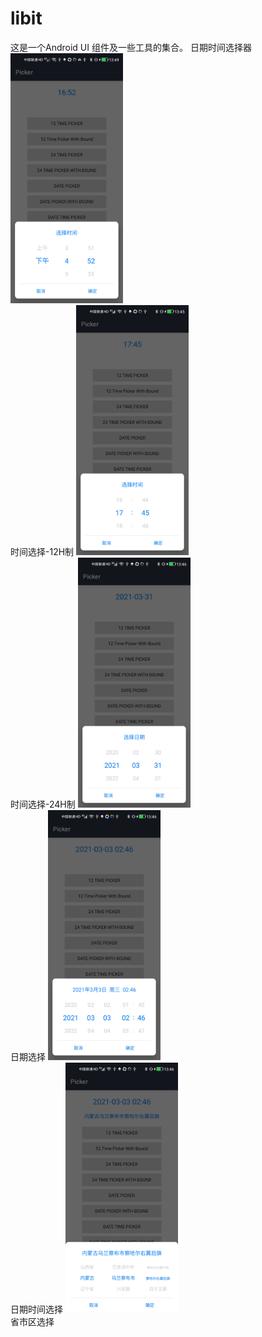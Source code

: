 # libit
这是一个Android UI 组件及一些工具的集合。
日期时间选择器
<img src="https://github.com/songtao542/libit/blob/master/screenshot/%E6%97%B6%E9%97%B4%E9%80%89%E6%8B%A912H%E5%88%B6.png" width="180" height="400" alt="时间选择-12H制"/><br/>
时间选择-12H制
<img src="https://github.com/songtao542/libit/blob/master/screenshot/%E6%97%B6%E9%97%B4%E9%80%89%E6%8B%A924H%E5%88%B6.png" width="180" height="400" alt="时间选择-24H制"/><br/>
时间选择-24H制
<img src="https://github.com/songtao542/libit/blob/master/screenshot/%E6%97%A5%E6%9C%9F%E9%80%89%E6%8B%A9.png" width="180" height="400" alt="日期选择"/><br/>
日期选择
<img src="https://github.com/songtao542/libit/blob/master/screenshot/%E6%97%A5%E6%9C%9F%E6%97%B6%E9%97%B4%E9%80%89%E6%8B%A9.png" width="180" height="400" alt="日期时间选择"/><br/>
日期时间选择
<img src="https://github.com/songtao542/libit/blob/master/screenshot/%E7%9C%81%E5%B8%82%E5%8C%BA%E9%80%89%E6%8B%A9.png" width="180" height="400" alt="省市区选择"/><br/>
省市区选择
